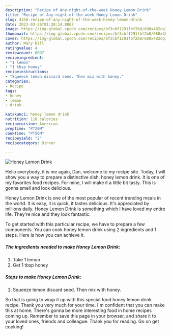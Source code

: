 ```yaml
---
description: "Recipe of Any-night-of-the-week Honey Lemon Drink"
title: "Recipe of Any-night-of-the-week Honey Lemon Drink"
slug: 4358-recipe-of-any-night-of-the-week-honey-lemon-drink
date: 2022-03-26T01:28:14.086Z
image: https://img-global.cpcdn.com/recipes/bf3cbf1291fbf2b8/680x482cq70/honey-lemon-drink-recipe-main-photo.jpg
thumbnail: https://img-global.cpcdn.com/recipes/bf3cbf1291fbf2b8/680x482cq70/honey-lemon-drink-recipe-main-photo.jpg
cover: https://img-global.cpcdn.com/recipes/bf3cbf1291fbf2b8/680x482cq70/honey-lemon-drink-recipe-main-photo.jpg
author: Mary Hill
ratingvalue: 4
reviewcount: 6097
recipeingredient:
- "1 lemon"
- "1 tbsp honey"
recipeinstructions:
- "Squeeze lemon discard seed. Then mix with honey."
categories:
- Recipe
tags:
- honey
- lemon
- drink

katakunci: honey lemon drink 
nutrition: 118 calories
recipecuisine: American
preptime: "PT29M"
cooktime: "PT56M"
recipeyield: "2"
recipecategory: Dinner

---
```



![Honey Lemon Drink](https://img-global.cpcdn.com/recipes/bf3cbf1291fbf2b8/680x482cq70/honey-lemon-drink-recipe-main-photo.jpg)

Hello everybody, it is me again, Dan, welcome to my recipe site. Today, I will show you a way to prepare a distinctive dish, honey lemon drink. It is one of my favorites food recipes. For mine, I will make it a little bit tasty. This is gonna smell and look delicious.



Honey Lemon Drink is one of the most popular of recent trending meals in the world. It is easy, it is quick, it tastes delicious. It's appreciated by millions daily. Honey Lemon Drink is something which I have loved my entire life. They're nice and they look fantastic.


To get started with this particular recipe, we have to prepare a few components. You can cook honey lemon drink using 2 ingredients and 1 steps. Here is how you can achieve it.

<!--inarticleads1-->

##### The ingredients needed to make Honey Lemon Drink:

1. Take 1 lemon
1. Get 1 tbsp honey




<!--inarticleads2-->

##### Steps to make Honey Lemon Drink:

1. Squeeze lemon discard seed. Then mix with honey.




So that is going to wrap it up with this special food honey lemon drink recipe. Thank you very much for your time. I'm confident that you can make this at home. There's gonna be more interesting food in home recipes coming up. Remember to save this page in your browser, and share it to your loved ones, friends and colleague. Thank you for reading. Go on get cooking!
